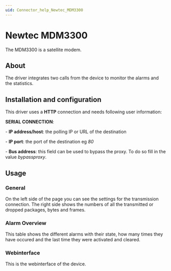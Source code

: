 ```yaml
---
uid: Connector_help_Newtec_MDM3300
---
```


# Newtec MDM3300

The MDM3300 is a satellite modem.

## About

The driver integrates two calls from the device to monitor the alarms and the statistics.

## Installation and configuration

This driver uses a **HTTP** connection and needs following user information:

**SERIAL CONNECTION**:

\- **IP address/host**: the polling IP or URL of the destination

\- **IP port**: the port of the destination eg *80*

\- **Bus address**: this field can be used to bypass the proxy. To do so fill in the value *bypassproxy*.

## Usage

### General

On the left side of the page you can see the settings for the transmission connection.
The right side shows the numbers of all the transmitted or dropped packages, bytes and frames.

### Alarm Overview

This table shows the different alarms with their state, how many times they have occured and the last time they were activated and cleared.

### Webinterface

This is the webinterface of the device.
